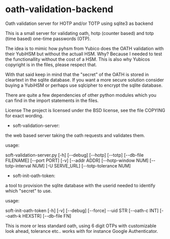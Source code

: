 # oath-validation-backend
Oath validation server for HOTP and/or TOTP using sqlite3 as backend

This is a small server for validating oath, hotp (counter based) and totp (time based) one-time passwords (OTP). 

The idea is to mimic how pyhsm from Yubico does the OATH validation with their YubiHSM but without the actuall HSM.
Why? Because I needed to test the functionallity without the cost of a HSM. This is also why Yubicos copyright is in the
files, please respect that. 

With that said keep in mind that the "secret" of the OATH is stored in cleartext in the sqlite database. 
If you want a more secure solution consider buying a YubiHSM or perhaps use sqlcipher to encrypt the sqlite database. 

There are quite a few dependencies of other python modules which you can find in the import statements in the files.

License
The project is licensed under the BSD license, see the file COPYING for exact
wording.


* soft-validation-server:

the web based server taking the oath requests and validates them.

usage: 

soft-validation-server.py [-h] [--debug] [--hotp] [--totp]
                                 [--db-file FILENAME] [--port PORT] [-v]
                                 [--addr ADDR] [--hotp-window NUM]
                                 [--totp-interval NUM] [-U SERVE_URL]
                                 [--totp-tolerance NUM]

* soft-init-oath-token:

a tool to provision the sqlite database with the userid needed to identify which "secret" to use. 

usage: 

soft-init-oath-token [-h] [-v] [--debug] [--force] --uid STR
                            [--oath-c INT] [--oath-k HEXSTR] [--db-file FN]
                            
                            
This is more or less standard oath, using 6 digit OTPs with customizable look ahead, tolerance etc.. works with for instance Google Authenticator.
